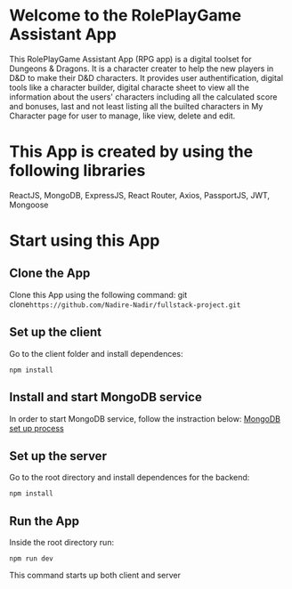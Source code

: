 # Welcome to the RolePlayGame Assistant App

This RolePlayGame Assistant App (RPG app) is a digital toolset for Dungeons & Dragons. It is a character creater to help the new players in D&D to make their D&D characters. It provides user authentification, digital tools like a character builder, digital characte sheet to view all the information about the users' characters including all the calculated score and bonuses, last and not least listing all the builted characters in My Character page for user to manage, like view, delete and edit. 

# This App is created by using the following libraries

ReactJS, MongoDB, ExpressJS, React Router, Axios, PassportJS, JWT, Mongoose

# Start using this App


## Clone the App

Clone this App using the following command:
git clone`https://github.com/Nadire-Nadir/fullstack-project.git`

## Set up the client

Go to the client folder and install dependences: 

    npm install

## Install and start MongoDB service

In order to start MongoDB service, follow the instraction below:
[MongoDB set up process](https://docs.mongodb.com/manual/administration/install-community/)


## Set up the server

Go to the root directory and install dependences for the backend:

    npm install


## Run the App

Inside the root directory run:

    npm run dev
    
 This command starts up both client and server
